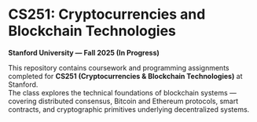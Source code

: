 # CS251: Cryptocurrencies and Blockchain Technologies 
**Stanford University — Fall 2025 (In Progress)**

This repository contains coursework and programming assignments completed for **CS251 (Cryptocurrencies & Blockchain Technologies)** at Stanford.  
The class explores the technical foundations of blockchain systems — covering distributed consensus, Bitcoin and Ethereum protocols, smart contracts, and cryptographic primitives underlying decentralized systems.
